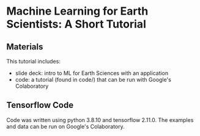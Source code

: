 # Machine Learning for Earth Scientists: A Short Tutorial

## Materials

This tutorial includes:
- slide deck: intro to ML for Earth Sciences with an application
- code: a tutorial (found in code/) that can be run with Google's Colaboratory


## Tensorflow Code

Code was written using python 3.8.10 and tensorflow 2.11.0. The examples and data can be run on Google's Colaboratory.
